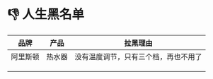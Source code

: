 # 👎 人生黑名单

|  品牌  |  产品 |        拉黑理由        |
| :--: | :-: | :----------------: |
| 阿里斯顿 | 热水器 | 没有温度调节，只有三个档，再也不用了 |
|      |     |                    |
|      |     |                    |
|      |     |                    |
